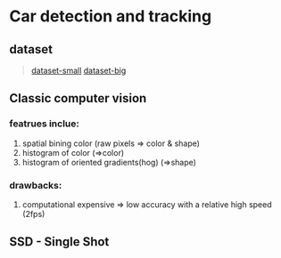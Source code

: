 # Car detection and tracking
## dataset
>[dataset-small](https://pan.baidu.com/s/1gfP15QV) [dataset-big](https://pan.baidu.com/s/1pKOpa7h)
## Classic computer vision
### featrues inclue:
1. spatial bining color (raw pixels => color & shape)
2. histogram of color (=>color)
3. histogram of oriented gradients(hog) (=>shape)
### drawbacks:
1. computational expensive => low accuracy with a relative high speed (2fps)

## SSD - Single Shot 


